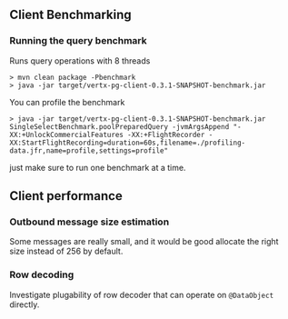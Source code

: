 ## Client Benchmarking

### Running the query benchmark

Runs query operations with 8 threads

```
> mvn clean package -Pbenchmark
> java -jar target/vertx-pg-client-0.3.1-SNAPSHOT-benchmark.jar
```

You can profile the benchmark

```
> java -jar target/vertx-pg-client-0.3.1-SNAPSHOT-benchmark.jar SingleSelectBenchmark.poolPreparedQuery -jvmArgsAppend "-XX:+UnlockCommercialFeatures -XX:+FlightRecorder -XX:StartFlightRecording=duration=60s,filename=./profiling-data.jfr,name=profile,settings=profile"
```

just make sure to run one benchmark at a time.

## Client performance

### Outbound message size estimation

Some messages are really small, and it would be good allocate the right size instead of 256 by default.

### Row decoding

Investigate plugability of row decoder that can operate on `@DataObject` directly.
